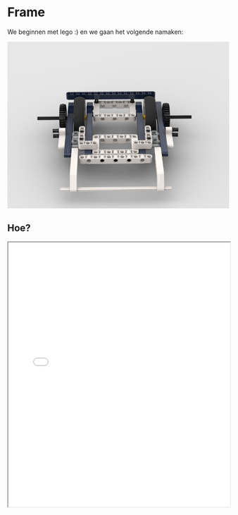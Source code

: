# Frame

We beginnen met lego :) en we gaan het volgende namaken:

![frame](v3_2.png)


## Hoe?
<iframe src="../v3.pdf" width="100%" height="600px">
    Dit is een fallback. Als de iframe niet wordt weergegeven, kunt u de PDF hier downloaden: <a href="../v3.pdf">Download PDF</a>
</iframe>
